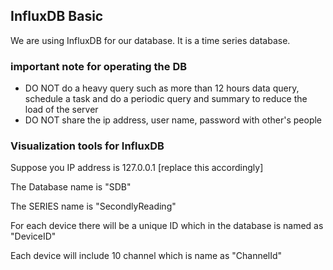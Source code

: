 ## InfluxDB Basic

We are using InfluxDB for our database. It is a time series database.

### important note for operating the DB

* DO NOT do a heavy query such as more than 12 hours data query, schedule a task and do a periodic query and summary to reduce the load of the server
* DO NOT share the ip address, user name, password with other's people

### Visualization tools for InfluxDB

Suppose you IP address is 127.0.0.1 [replace this accordingly]


The Database name is "SDB"

The SERIES name is "SecondlyReading"

For each device there will be a unique ID which in the database is named as "DeviceID"

Each device will include 10 channel which is name as "ChannelId"
